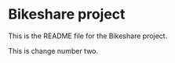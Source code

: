 # Bikeshare project

This is the README file for the Bikeshare project.

This is change number two.
